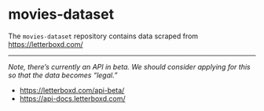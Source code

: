 
<!-- README.md is generated from README.Rmd. Please edit that file -->

# movies-dataset

<!-- badges: start -->
<!-- badges: end -->

The `movies-dataset` repository contains data scraped from
<https://letterboxd.com/>

------------------------------------------------------------------------

*Note, there’s currently an API in beta. We should consider applying for
this so that the data becomes “legal.”*

-   <https://letterboxd.com/api-beta/>
-   <https://api-docs.letterboxd.com/>
